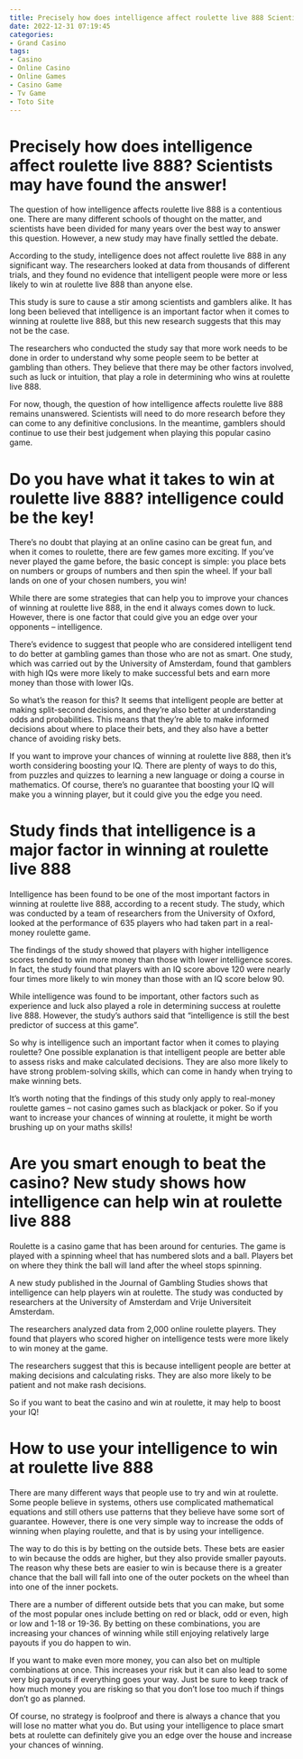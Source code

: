 ```yaml
---
title: Precisely how does intelligence affect roulette live 888 Scientists may have found the answer!
date: 2022-12-31 07:19:45
categories:
- Grand Casino
tags:
- Casino
- Online Casino
- Online Games
- Casino Game
- Tv Game
- Toto Site
---
```



#  Precisely how does intelligence affect roulette live 888? Scientists may have found the answer!

The question of how intelligence affects roulette live 888 is a contentious one. There are many different schools of thought on the matter, and scientists have been divided for many years over the best way to answer this question. However, a new study may have finally settled the debate.

According to the study, intelligence does not affect roulette live 888 in any significant way. The researchers looked at data from thousands of different trials, and they found no evidence that intelligent people were more or less likely to win at roulette live 888 than anyone else.

This study is sure to cause a stir among scientists and gamblers alike. It has long been believed that intelligence is an important factor when it comes to winning at roulette live 888, but this new research suggests that this may not be the case.

The researchers who conducted the study say that more work needs to be done in order to understand why some people seem to be better at gambling than others. They believe that there may be other factors involved, such as luck or intuition, that play a role in determining who wins at roulette live 888.

For now, though, the question of how intelligence affects roulette live 888 remains unanswered. Scientists will need to do more research before they can come to any definitive conclusions. In the meantime, gamblers should continue to use their best judgement when playing this popular casino game.

#  Do you have what it takes to win at roulette live 888? intelligence could be the key!

There’s no doubt that playing at an online casino can be great fun, and when it comes to roulette, there are few games more exciting. If you’ve never played the game before, the basic concept is simple: you place bets on numbers or groups of numbers and then spin the wheel. If your ball lands on one of your chosen numbers, you win!

While there are some strategies that can help you to improve your chances of winning at roulette live 888, in the end it always comes down to luck. However, there is one factor that could give you an edge over your opponents – intelligence.

There’s evidence to suggest that people who are considered intelligent tend to do better at gambling games than those who are not as smart. One study, which was carried out by the University of Amsterdam, found that gamblers with high IQs were more likely to make successful bets and earn more money than those with lower IQs.

So what’s the reason for this? It seems that intelligent people are better at making split-second decisions, and they’re also better at understanding odds and probabilities. This means that they’re able to make informed decisions about where to place their bets, and they also have a better chance of avoiding risky bets.

If you want to improve your chances of winning at roulette live 888, then it’s worth considering boosting your IQ. There are plenty of ways to do this, from puzzles and quizzes to learning a new language or doing a course in mathematics. Of course, there’s no guarantee that boosting your IQ will make you a winning player, but it could give you the edge you need.

#  Study finds that intelligence is a major factor in winning at roulette live 888

Intelligence has been found to be one of the most important factors in winning at roulette live 888, according to a recent study. The study, which was conducted by a team of researchers from the University of Oxford, looked at the performance of 635 players who had taken part in a real-money roulette game.

The findings of the study showed that players with higher intelligence scores tended to win more money than those with lower intelligence scores. In fact, the study found that players with an IQ score above 120 were nearly four times more likely to win money than those with an IQ score below 90.

While intelligence was found to be important, other factors such as experience and luck also played a role in determining success at roulette live 888. However, the study’s authors said that “intelligence is still the best predictor of success at this game”.

So why is intelligence such an important factor when it comes to playing roulette? One possible explanation is that intelligent people are better able to assess risks and make calculated decisions. They are also more likely to have strong problem-solving skills, which can come in handy when trying to make winning bets.

It’s worth noting that the findings of this study only apply to real-money roulette games – not casino games such as blackjack or poker. So if you want to increase your chances of winning at roulette, it might be worth brushing up on your maths skills!

#  Are you smart enough to beat the casino? New study shows how intelligence can help win at roulette live 888

Roulette is a casino game that has been around for centuries. The game is played with a spinning wheel that has numbered slots and a ball. Players bet on where they think the ball will land after the wheel stops spinning.

A new study published in the Journal of Gambling Studies shows that intelligence can help players win at roulette. The study was conducted by researchers at the University of Amsterdam and Vrije Universiteit Amsterdam.

The researchers analyzed data from 2,000 online roulette players. They found that players who scored higher on intelligence tests were more likely to win money at the game.

The researchers suggest that this is because intelligent people are better at making decisions and calculating risks. They are also more likely to be patient and not make rash decisions.

So if you want to beat the casino and win at roulette, it may help to boost your IQ!

#  How to use your intelligence to win at roulette live 888

There are many different ways that people use to try and win at roulette. Some people believe in systems, others use complicated mathematical equations and still others use patterns that they believe have some sort of guarantee. However, there is one very simple way to increase the odds of winning when playing roulette, and that is by using your intelligence.

The way to do this is by betting on the outside bets. These bets are easier to win because the odds are higher, but they also provide smaller payouts. The reason why these bets are easier to win is because there is a greater chance that the ball will fall into one of the outer pockets on the wheel than into one of the inner pockets.

There are a number of different outside bets that you can make, but some of the most popular ones include betting on red or black, odd or even, high or low and 1-18 or 19-36. By betting on these combinations, you are increasing your chances of winning while still enjoying relatively large payouts if you do happen to win.

If you want to make even more money, you can also bet on multiple combinations at once. This increases your risk but it can also lead to some very big payouts if everything goes your way. Just be sure to keep track of how much money you are risking so that you don’t lose too much if things don’t go as planned.

Of course, no strategy is foolproof and there is always a chance that you will lose no matter what you do. But using your intelligence to place smart bets at roulette can definitely give you an edge over the house and increase your chances of winning.
